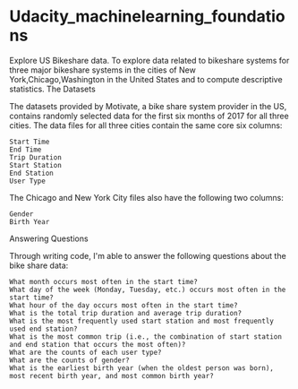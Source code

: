 # Udacity_machinelearning_foundations
Explore US Bikeshare data.
To explore data related to bikeshare systems for three major bikeshare systems in the cities of New York,Chicago,Washington in the United States and to compute descriptive statistics.
The Datasets

The datasets provided by Motivate, a bike share system provider in the US, contains randomly selected data for the first six months of 2017 for all three cities. The data files for all three cities contain the same core six columns:

    Start Time
    End Time
    Trip Duration
    Start Station
    End Station
    User Type

The Chicago and New York City files also have the following two columns:

    Gender
    Birth Year

Answering Questions

Through writing code, I'm able to answer the following questions about the bike share data:

    What month occurs most often in the start time?
    What day of the week (Monday, Tuesday, etc.) occurs most often in the start time?
    What hour of the day occurs most often in the start time?
    What is the total trip duration and average trip duration?
    What is the most frequently used start station and most frequently used end station?
    What is the most common trip (i.e., the combination of start station and end station that occurs the most often)?
    What are the counts of each user type?
    What are the counts of gender?
    What is the earliest birth year (when the oldest person was born), most recent birth year, and most common birth year?
